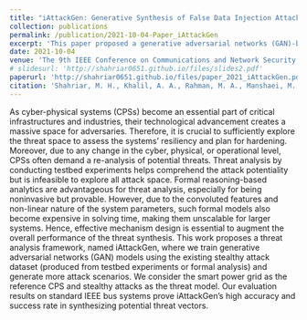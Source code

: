 ```yaml
---
title: "iAttackGen: Generative Synthesis of False Data Injection Attacks in Cyber-physical Systems"
collection: publications
permalink: /publication/2021-10-04-Paper_iAttackGen
excerpt: 'This paper proposed a generative adversarial networks (GAN)-based threat analysis framework for CPS.'
date: 2021-10-04
venue: 'The 9th IEEE Conference on Communications and Network Security (CNS)'
# slidesurl: 'http://shahriar0651.github.io/files/slides2.pdf'
paperurl: 'http://shahriar0651.github.io/files/paper_2021_iAttackGen.pdf'
citation: 'Shahriar, M. H., Khalil, A. A., Rahman, M. A., Manshaei, M. H., & Chen, D. (2021, October). iattackgen: Generative synthesis of false data injection attacks in cyber-physical systems. In 2021 IEEE Conference on Communications and Network Security (CNS) (pp. 200-208). IEEE.'
---
```


As cyber-physical systems (CPSs) become an essential part of critical infrastructures and industries, their technological advancement creates a massive space for adversaries. Therefore, it is crucial to sufficiently explore the threat space to assess the systems’ resiliency and plan for hardening. Moreover, due to any change in the cyber, physical, or operational level, CPSs often demand a re-analysis of potential threats. Threat analysis by conducting testbed experiments helps comprehend the attack potentiality but is infeasible to explore all attack space. Formal reasoning-based analytics are advantageous for threat analysis, especially for being noninvasive but provable. However, due to the convoluted features and non-linear nature of the system parameters, such formal models also become expensive in solving time, making them unscalable for larger systems. Hence, effective mechanism design is essential to augment the overall performance of the threat synthesis. This work proposes a threat analysis framework, named iAttackGen, where we train generative adversarial networks (GAN) models using the existing stealthy attack dataset (produced from testbed experiments or formal analysis) and generate more attack scenarios. We consider the smart power grid as the reference CPS and stealthy attacks as the threat model. Our evaluation results on standard IEEE bus systems prove iAttackGen’s high accuracy and success rate in synthesizing potential threat vectors.